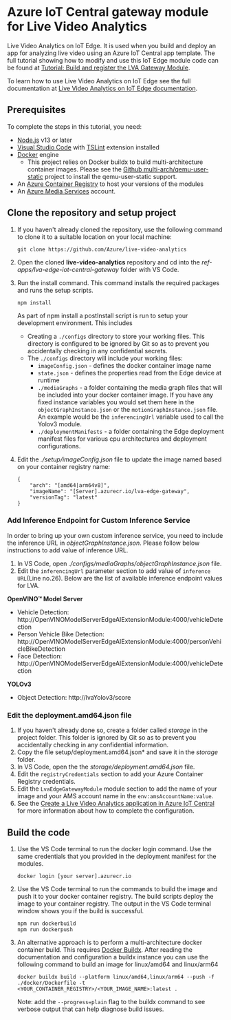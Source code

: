 # Azure IoT Central gateway module for Live Video Analytics
Live Video Analytics on IoT Edge. It is used when you build and deploy an app for analyzing live video using an Azure IoT Central app template. The full tutorial showing how to modify and use this IoT Edge module code can be found at [Tutorial: Build and register the LVA Gateway Module](https://docs.microsoft.com/azure/iot-central/retail/tutorial-video-analytics-build-module).

To learn how to use Live Video Analytics on IoT Edge see the full documentation at [Live Video Analytics on IoT Edge documentation](https://docs.microsoft.com/en-us/azure/media-services/live-video-analytics-edge/).

## Prerequisites
To complete the steps in this tutorial, you need:
* [Node.js](https://nodejs.org/en/download/) v13 or later
* [Visual Studio Code](https://code.visualstudio.com/Download) with [TSLint](https://marketplace.visualstudio.com/items?itemName=ms-vscode.vscode-typescript-tslint-plugin) extension installed
* [Docker](https://www.docker.com/products/docker-desktop) engine
  * This project relies on Docker buildx to build multi-architecture container images. Please see the [Github multi-arch/qemu-user-static](https://github.com/multiarch/qemu-user-static) project to install the qemu-user-static support.
* An [Azure Container Registry](https://docs.microsoft.com/azure/container-registry/) to host your versions of the modules
* An [Azure Media Services](https://docs.microsoft.com/azure/media-services/) account.

## Clone the repository and setup project
1. If you haven't already cloned the repository, use the following command to clone it to a suitable location on your local machine:
    ```
    git clone https://github.com/Azure/live-video-analytics
    ```

1. Open the cloned **live-video-analytics** repository and cd into the *ref-apps/lva-edge-iot-central-gateway* folder with VS Code.

1. Run the install command. This command installs the required packages and runs the setup scripts.
   ```
   npm install
   ```
   As part of npm install a postInstall script is run to setup your development environment. This includes  
   * Creating a `./configs` directory to store your working files. This directory is configured to be ignored by Git so as to prevent you accidentally checking in any confidential secrets.
   * The `./configs` directory will include your working files:
     * `imageConfig.json` - defines the docker container image name
     * `state.json` - defines the properties read from the Edge device at runtime
     * `./mediaGraphs` - a folder containing the media graph files that will be included into your docker container image. If you have any fixed instance variables you would set them here in the `objectGraphInstance.json` or the `motionGraphInstance.json` file. An example would be the `inferencingUrl` variable used to call the Yolov3 module.
     * `./deploymentManifests` - a folder containing the Edge deployment manifest files for various cpu architectures and deployment configurations.

1. Edit the *./setup/imageConfig.json* file to update the image named based on your container registry name:
    ```
    {
        "arch": "[amd64|arm64v8]",
        "imageName": "[Server].azurecr.io/lva-edge-gateway",
        "versionTag": "latest"
    }
    ```

### Add Inference Endpoint for Custom Inference Service
In order to bring up your own custom inference service, you need to include the inference URL in *objectGraphInstance.json*. Please follow below instructions to add value of inference URL.
1. In VS Code, open *./configs/mediaGraphs/objectGraphInstance.json* file.
2. Edit the `inferencingUrl` parameter section to add value of `inference URL`(Line no.26). Below are the list of available inference endpoint values for LVA.

**OpenVINO™ Model Server**
- Vehicle Detection: http://OpenVINOModelServerEdgeAIExtensionModule:4000/vehicleDetection 
- Person Vehicle Bike Detection: http://OpenVINOModelServerEdgeAIExtensionModule:4000/personVehicleBikeDetection 
- Face Detection: http://OpenVINOModelServerEdgeAIExtensionModule:4000/vehicleDetection   

**YOLOv3**
- Object Detection: http://lvaYolov3/score


### Edit the deployment.amd64.json file
1. If you haven't already done so, create a folder called *storage* in the project folder. This folder is ignored by Git so as to prevent you accidentally checking in any confidential information.
1. Copy the file setup/deployment.amd64.json* and save it in the *storage* folder.
1. In VS Code, open the the *storage/deployment.amd64.json* file.
1. Edit the `registryCredentials` section to add your Azure Container Registry credentials.
1. Edit the `LvaEdgeGatewayModule` module section to add the name of your image and your AMS account name in the `env:amsAccountName:value`.
1. See the [Create a Live Video Analytics application in Azure IoT Central](https://docs.microsoft.com/azure/iot-central/retail/tutorial-video-analytics-create-app) for more information about how to complete the configuration.

## Build the code
1. Use the VS Code terminal to run the docker login command. Use the same credentials that you provided in the deployment manifest for the modules.
    ```
    docker login [your server].azurecr.io
    ```

1. Use the VS Code terminal to run the commands to build the image and push it to your docker container registry. The build scripts deploy the image to your container registry. The output in the VS Code terminal window shows you if the build is successful.
    ```
    npm run dockerbuild
    npm run dockerpush
    ```

1. An alternative approach is to perform a multi-architecture docker container build. This requires [Docker Buildx](https://docs.docker.com/buildx/working-with-buildx/). After reading the documentation and configuration a buildx instance you can use the following command to build an image for linux/amd64 and linux/arm64
   ```
   docker buildx build --platform linux/amd64,linux/arm64 --push -f ./docker/Dockerfile -t <YOUR_CONTAINER_REGISTRY>/<YOUR_IMAGE_NAME>:latest .
   ```
   Note: add the `--progress=plain` flag to the buildx command to see verbose output that can help diagnose build issues.
